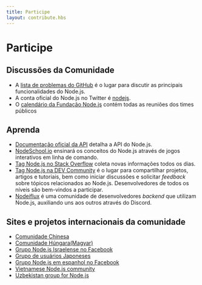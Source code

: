 ```yaml
---
title: Participe
layout: contribute.hbs
---
```


# Participe

## Discussões da Comunidade

* A [lista de problemas do GitHub](https://github.com/nodejs/node/issues) é o lugar para discutir as principais funcionalidades do Node.js.
* A conta oficial do Node.js no Twitter é [nodejs](https://twitter.com/nodejs).
* O [calendário da Fundação Node.js](https://nodejs.org/calendar) contém todas as reuniões dos times públicos

## Aprenda

* [Documentação oficial da API](https://nodejs.org/api/) detalha a API do Node.js.
* [NodeSchool.io](https://nodeschool.io/) ensinará os conceitos do Node.js através de jogos interativos em linha de comando.
* [Tag Node.js no Stack Overflow](https://stackoverflow.com/questions/tagged/node.js) coleta novas informações todos os dias.
* [Tag Node.js na DEV Community](https://dev.to/t/node) é o lugar para compartilhar projetos, artigos e tutoriais, bem como iniciar discussões e solicitar _feedback_ sobre tópicos relacionados ao Node.js. Desenvolvedores de todos os níveis são bem-vindos a participar.
* [Nodeiflux](https://discordapp.com/invite/vUsrbjd) é uma comunidade de desenvolvedores _backend_ que utilizam Node.js, auxiliando uns aos outros através do Discord.

## Sites e projetos internacionais da comunidade

* [Comunidade Chinesa](https://cnodejs.org/)
* [Comunidade Húngara(Magyar)](https://nodehun.blogspot.com/)
* [Grupo Node.js Israelense no Facebook](https://www.facebook.com/groups/node.il/)
* [Grupo de usuários Japoneses](https://nodejs.jp/)
* [Grupo Node.js em espanhol no Facebook](https://www.facebook.com/groups/node.es/)
* [Vietnamese Node.js community](https://www.facebook.com/nodejs.vn/)
* [Uzbekistan group for Node.js](https://t.me/nodejs_uz)
